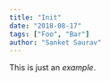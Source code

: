 ```yaml
---
title: "Init"
date: "2018-08-17"
tags: ["Foo", "Bar"]
author: "Sanket Saurav"
---
```


This is just an _example_. 
